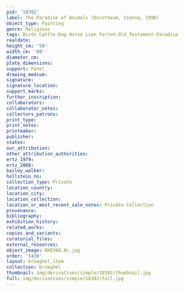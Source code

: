 ```yaml
---
pid: '18392'
label: The Paradise of Animals (Dorotheum, Vienna, 1996)
object_type: Painting
genre: Religious
tags: Birds Cattle Dog Horse Lion Parrot Old_Testament Paradise
realdate: 
height_cm: '50'
width_cm: '80'
diameter_cm: 
plate_dimensions: 
support: Panel
drawing_medium: 
signature: 
signature_location: 
support_marks: 
further_inscription: 
collaborators: 
collaborator_notes: 
collectors_patrons: 
print_type: 
print_notes: 
printmaker: 
publisher: 
states: 
our_attribution: 
other_attribution_authorities: 
ertz_1979: 
ertz_2008: 
bailey_walker: 
hollstein_no: 
collection_type: Private
location_country: 
location_city: 
location_collection: 
location_or_most_recent_sale_notes: Private Collection
provenance: 
bibliography: 
exhibition_history: 
related_works: 
copies_and_variants: 
curatorial_files: 
external_resources: 
object_image: RKD388.0c.jpg
order: '1430'
layout: brueghel_item
collection: brueghel
thumbnail: img/derivatives/simple/18392/thumbnail.jpg
full: img/derivatives/simple/18392/full.jpg
---
```

